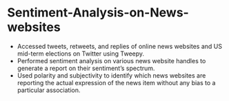 # Sentiment-Analysis-on-News-websites
- Accessed tweets, retweets, and replies of online news websites and US mid-term elections on Twitter using Tweepy. 
- Performed sentiment analysis on various news website handles to generate a report on their sentiment’s spectrum. 
- Used polarity and subjectivity to identify which news websites are reporting the actual expression of the news item without any bias to a particular association.
